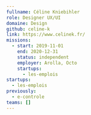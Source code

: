 ```yaml
---
fullname: Céline Kniebihler
role: Designer UX/UI
domaine: Design
github: celine-k
link: https://www.celinek.fr/
missions:
  - start: 2019-11-01
    end: 2020-12-31
    status: independent
    employer: Arolla, Octo
    startups:
      - les-emplois
startups:
  - les-emplois
previously:
  - e-controle
teams: []
---
```

